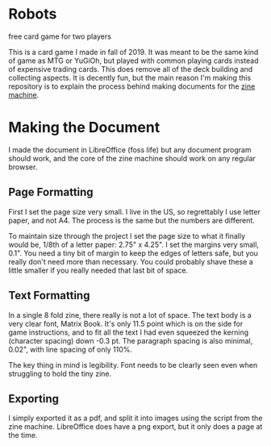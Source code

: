 # Robots
free card game for two players

This is a card game I made in fall of 2019. It was meant to be the same kind of game as MTG or YuGiOh, but played with common playing cards instead of expensive trading cards. This does remove all of the deck building and collecting aspects. It is decently fun, but the main reason I'm making this repository is to explain the process behind making documents for the [zine machine](https://github.com/AVDambeck/Robots/edit/main/README.md).

# Making the Document
I made the document in LibreOffice (foss life) but any document program should work, and the core of the zine machine should work on any regular browser. 

## Page Formatting
First I set the page size very small. I live in the US, so regrettably I use letter paper, and not A4. The process is the same but the numbers are different. 

To maintain size through the project I set the page size to what it finally would be, 1/8th of a letter paper: 2.75" x 4.25". I set the margins very small, 0.1". You need a tiny bit of margin to keep the edges of letters safe, but you really don't need more than necessary. You could probably shave these a little smaller if you really needed that last bit of space.

## Text Formatting
In a single 8 fold zine, there really is not a lot of space. The text body is a very clear font, Matrix Book. It's only 11.5 point which is on the side for game instructions, and to fit all the text I had even squeezed the kerning (character spacing) down -0.3 pt. The paragraph spacing is also minimal, 0.02", with line spacing of only 110%. 

The key thing in mind is legibility. Font needs to be clearly seen even when struggling to hold the tiny zine. 

## Exporting
I simply exported it as a pdf, and split it into images using the script from the zine machine. LibreOffice does have a png export, but it only does a page at the time.
